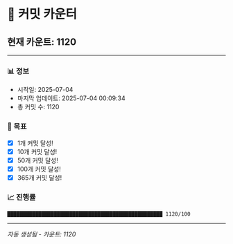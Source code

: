# 🔢 커밋 카운터

## 현재 카운트: 1120

---

### 📊 정보
- 시작일: 2025-07-04
- 마지막 업데이트: 2025-07-04 00:09:34
- 총 커밋 수: 1120

### 🎯 목표
- [x] 1개 커밋 달성!
- [x] 10개 커밋 달성!
- [x] 50개 커밋 달성!
- [x] 100개 커밋 달성!
- [x] 365개 커밋 달성!

### 📈 진행률
```
██████████████████████████████████████████████████ 1120/100
```

---
*자동 생성됨 - 카운트: 1120*
